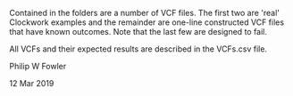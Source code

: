 Contained in the folders are a number of VCF files. The first two are 'real' Clockwork examples and the remainder are one-line constructed VCF files that have known outcomes. Note that the last few are designed to fail. 

All VCFs and their expected results are described in the VCFs.csv file.

Philip W Fowler

12 Mar 2019
